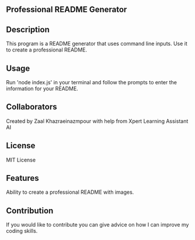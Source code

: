 ## Professional README Generator

## Description
This program is a README generator that uses command line inputs. Use it to create a professional README.

## Usage
Run 'node index.js' in your terminal and follow the prompts to enter the information for your README.

## Collaborators
Created by Zaal Khazraeinazmpour with help from Xpert Learning Assistant AI

## License
MIT License

## Features
Ability to create a professional README with images.

## Contribution
If you would like to contribute you can give advice on how I can improve my coding skills.

